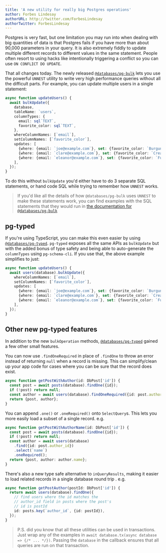 ```yaml
---
title: 'A new utility for really big Postgres operations'
author: Forbes Lindesay
authorURL: http://twitter.com/ForbesLindesay
authorTwitter: ForbesLindesay
---
```


Postgres is very fast, but one limitation you may run into when dealing with big quantities of data is that Postgres fails if you have more than about 90,000 parameters in your query. It is also extremely fiddly to update multiple different records to different values in the same statement. People often resort to using hacks like intentionally triggering a conflict so you can use `ON CONFLICT DO UPDATE`.

<!--truncate-->

That all changes today. The newly released [`@databases/pg-bulk`](/docs/pg-bulk) lets you use the powerful `UNNEST` utility to write very high performance queries without all the difficult parts. For example, you can update multiple users in a single statement:

```typescript
async function updateUsers() {
  await bulkUpdate({
    database,
    tableName: `users`,
    columnTypes: {
      email: sql`TEXT`,
      favorite_color: sql`TEXT`,
    },
    whereColumnNames: [`email`],
    setColumnNames: [`favorite_color`],
    updates: [
      {where: {email: `joe@example.com`}, set: {favorite_color: `Burgundy`}},
      {where: {email: `clare@example.com`}, set: {favorite_color: `Cream`}},
      {where: {email: `eleanor@example.com`}, set: {favorite_color: `Fuchsia`}},
    ],
  });
}
```

To do this without `bulkUpdate` you'd either have to do 3 separate SQL statements, or hand code SQL while trying to remember how `UNNEST` works.

> If you'd like all the details of how `@databases/pg-bulk` uses `UNNEST` to make these statements work, you can find examples with the SQL statements that they would run in [the documentation for `@databases/pg-bulk`](/docs/pg-bulk)

## pg-typed

If you're using TypeScript, you can make this even easier by using [`@databases/pg-typed`](/docs/pg-typed). `pg-typed` exposes all the same APIs as `bulkUpdate` but with the added bonus of type safety and being able to auto-generate the `columnTypes` using `pg-schema-cli`. If you use that, the above example simplifies to just:

```typescript
async function updateUsers() {
  await users(database).bulkUpdate({
    whereColumnNames: [`email`],
    setColumnNames: [`favorite_color`],
    updates: [
      {where: {email: `joe@example.com`}, set: {favorite_color: `Burgundy`}},
      {where: {email: `clare@example.com`}, set: {favorite_color: `Cream`}},
      {where: {email: `eleanor@example.com`}, set: {favorite_color: `Fuchsia`}},
    ],
  });
}
```

## Other new pg-typed features

In addition to the new `bulkOperation` methods, [`@databases/pg-typed`](/docs/pg-typed) gained a few other small features.

You can now use `.findOneRequired` in place of `.findOne` to throw an error instead of returning `null` when a record is missing. This can simplify/clean up your app code for cases where you can be sure that the record does exist.

```typescript
async function getPostWithAuthor(id: DbPost['id']) {
  const post = await posts(database).findOne({id});
  if (!post) return null;
  const author = await users(database).findOneRequired({id: post.author_id});
  return {post, author};
}
```

You can append `.one()` or `.oneRequired()` onto `SelectQuery`s. This lets you more easily load a subset of a single record. e.g.

```typescript
async function getPostWithAuthorName(id: DbPost['id']) {
  const post = await posts(database).findOne({id});
  if (!post) return null;
  const author = await users(database)
    .find({id: post.author_id})
    .select(`name`)
    .oneRequired();
  return {post, author: author.name};
}
```

There's also a new type safe alternative to `inQueryResults`, making it easier to load related records in a single database round trip . e.g.

```typescript
async function getPostAuthor(postId: DbPost['id']) {
  return await users(database).findOne({
    // find users where the id matches the
    // author_id field in posts where the post's
    // id is postId
    id: posts.key(`author_id`, {id: postId}),
  });
}
```

> P.S. did you know that all these utilities can be used in transactions. Just wrap any of the examples in `await database.tx(async database => {/* ... */})`. Passing the `database` in the callback ensures that all queries are run on that transaction.
